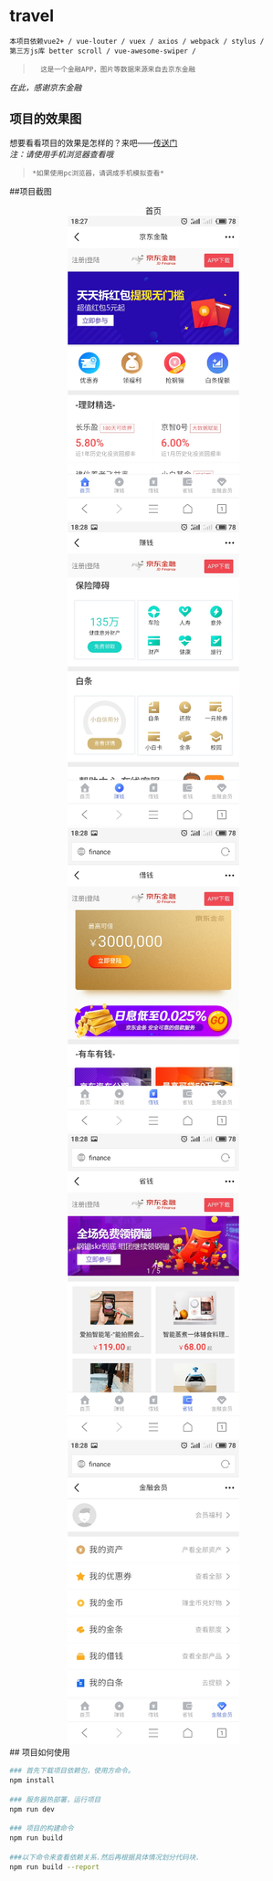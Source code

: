 # travel
``` bash
本项目依赖vue2+ / vue-louter / vuex / axios / webpack / stylus /
第三方js库 better scroll / vue-awesome-swiper /
```


>       这是一个金融APP，图片等数据来源来自去京东金融
*在此，感谢京东金融*

## 项目的效果图

想要看看项目的效果是怎样的？来吧——[传送门](https://wuufeii.github.io/finance/index.html) <br />
*注：请使用手机浏览器查看哦*
>     *如果使用pc浏览器，请调成手机模拟查看*

##项目截图
<div align=center background-color="#eee">
  首页
</div>
<div align=center>
  <img width="300" src="https://github.com/wuufeii/html-css/blob/master/assets/img-finance/1.jpg"/>
</div>
<div align=center>
  <img width="300" src="https://github.com/wuufeii/html-css/blob/master/assets/img-finance/2.jpg"/>
</div>
<div align=center>
  <img width="300" src="https://github.com/wuufeii/html-css/blob/master/assets/img-finance/3.jpg"/>
</div>
<div align=center>
  <img width="300" src="https://github.com/wuufeii/html-css/blob/master/assets/img-finance/4.jpg"/>
</div>
<div align=center>
  <img width="300" src="https://github.com/wuufeii/html-css/blob/master/assets/img-finance/5.jpg"/>
</div>
## 项目如何使用

``` bash
### 首先下载项目依赖包，使用方命令。
npm install

### 服务器热部署，运行项目
npm run dev

### 项目的构建命令
npm run build

###以下命令来查看依赖关系.然后再根据具体情况划分代码块.
npm run build --report
